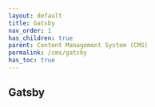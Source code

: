 ```yaml
---
layout: default    
title: Gatsby
nav_order: 1
has_children: true
parent: Content Management System (CMS)
permalink: /cms/gatsby
has_toc: true
---
```


## Gatsby